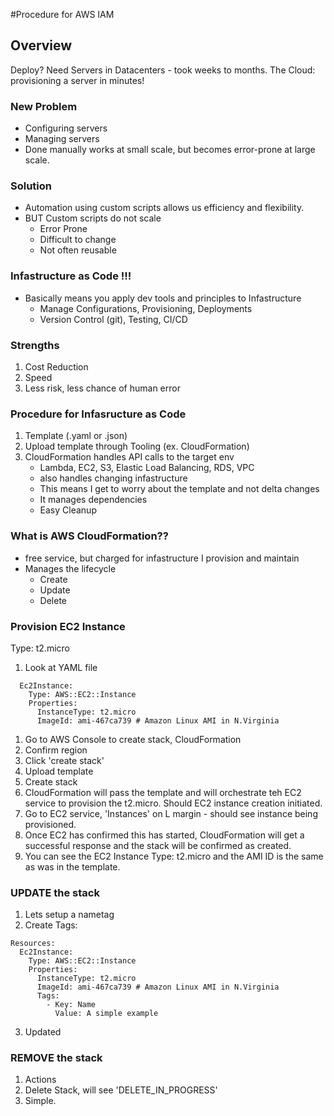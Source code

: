 #Procedure for AWS IAM 

## Overview
Deploy? Need Servers in Datacenters - took weeks to months.
    The Cloud: provisioning a server in minutes!

### New Problem
* Configuring servers
* Managing servers
* Done manually works at small scale, but becomes error-prone at large scale.
  
### Solution
* Automation using custom scripts allows us efficiency and flexibility.
* BUT Custom scripts do not scale
  * Error Prone
  * Difficult to change
  * Not often reusable

### Infastructure as Code !!!
* Basically means you apply dev tools and principles to Infastructure
  * Manage Configurations, Provisioning, Deployments
  * Version Control (git), Testing, CI/CD

### Strengths
1. Cost Reduction
2. Speed
3. Less risk, less chance of human error

### Procedure for Infasructure as Code
1. Template (.yaml or .json)
2. Upload template through Tooling (ex. CloudFormation)
3. CloudFormation handles API calls to the target env
   * Lambda, EC2, S3, Elastic Load Balancing, RDS, VPC
   * also handles changing infastructure 
   * This means I get to worry about the template and not delta changes
   * It manages dependencies
   * Easy Cleanup

### What is AWS CloudFormation??
* free service, but charged for infastructure I provision and maintain
* Manages the lifecycle
  * Create
  * Update
  * Delete

### Provision EC2 Instance 
Type: t2.micro
1. Look at YAML file
```Resources:
  Ec2Instance:
    Type: AWS::EC2::Instance
    Properties:
      InstanceType: t2.micro
      ImageId: ami-467ca739 # Amazon Linux AMI in N.Virginia
```
1. Go to AWS Console to create stack, CloudFormation
2. Confirm region
3. Click 'create stack'
4. Upload template 
5. Create stack
6. CloudFormation will pass the template and will orchestrate teh EC2 service to provision the t2.micro. Should EC2 instance creation initiated.
7. Go to EC2 service, 'Instances' on L margin - should see instance being provisioned.
8. Once EC2 has confirmed this has started, CloudFormation will get a successful response and the stack will be confirmed as created. 
9. You can see the EC2 Instance Type: t2.micro and the AMI ID is the same as was in the template. 

### UPDATE the stack
1. Lets setup a nametag
2. Create Tags:
```
Resources:
  Ec2Instance:
    Type: AWS::EC2::Instance
    Properties:
      InstanceType: t2.micro
      ImageId: ami-467ca739 # Amazon Linux AMI in N.Virginia
      Tags:
        - Key: Name
          Value: A simple example
```
3. Updated 

### REMOVE the stack
1. Actions
2. Delete Stack, will see 'DELETE_IN_PROGRESS'
3. Simple. 